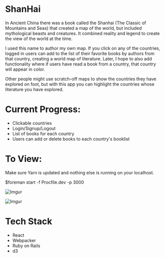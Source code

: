 # ShanHai

In Ancient China there was a book called the Shanhai (The Classic of Mountains and Seas) that created a map of the world, but included mythological beasts and creatures. It combined reality and legend to create the view of the world at the time. 

I used this name to author my own map. If you click on any of the countries, logged in users can add to the list of their favorite books by authors from that country, creating a world map of literature. Later, I hope to also add functionality where if users have read a book from a country, that country will appear in color.

Other people might use scratch-off maps to show the countries they have explored on foot, but with this app you can highlight the countries whose literature you have explored. 

# Current Progress: 

* Clickable countries 
* Login/Signup/Logout 
* List of books for each country 
* Users can add or delete books to each country's booklist

# To View: 

Make sure Yarn is updated and nothing else is running on your localhost.

$foreman start -f Procfile.dev -p 3000

![Imgur](https://i.imgur.com/7sKaE5h.png)

![Imgur](https://i.imgur.com/Pvj8bsD.png)

# Tech Stack

* React
* Webpacker
* Ruby on Rails
* d3 


